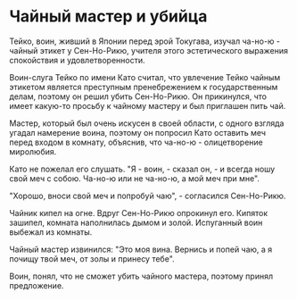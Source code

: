 # Чайный мастер и убийца

Тейко, воин, живший в Японии перед эрой Токугава, изучал ча-но-ю - чайный этикет у Сен-Но-Рикю, учителя этого эстетического выражения спокойствия и удовлетворенности.

Воин-слуга Тейко по имени Като считал, что увлечение Тейко чайным этикетом является преступным пренебрежением к государственным делам, поэтому он  решил убить Сен-Но-Рикю. Он прикинулся, что имеет какую-то просьбу к чайному мастеру и был приглашен пить чай.

Мастер, который был очень искусен в своей области, с одного взгляда угадал намерение воина, поэтому он попросил Като оставить меч перед входом в комнату, объяснив, что ча-но-ю - олицетворение миролюбия.

Като не пожелал его слушать. "Я - воин, - сказал он, - и всегда ношу свой меч с собою. Ча-но-ю или не ча-но-ю, а мой меч при мне".

"Хорошо, вноси свой меч и попробуй чаю", - согласился Сен-Но-Рикю.

Чайник кипел на огне. Вдруг Сен-Но-Рикю опрокинул его. Кипяток зашипел, комната наполнилась дымом и золой. Испуганный воин выбежал из комнаты.

Чайный мастер извинился: "Это моя вина. Вернись и попей чаю, а я почищу твой меч, от золы и принесу тебе".

Воин, понял, что не сможет убить чайного мастера, поэтому принял предложение.
